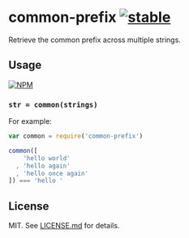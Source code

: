 # common-prefix [![stable](http://badges.github.io/stability-badges/dist/stable.svg)](http://github.com/badges/stability-badges)

Retrieve the common prefix across multiple strings.

## Usage

[![NPM](https://nodei.co/npm/common-prefix.png)](https://nodei.co/npm/common-prefix/)

### `str = common(strings)`

For example:

``` javascript
var common = require('common-prefix')

common([
    'hello world'
  , 'hello again'
  , 'hello once again'
]) === 'hello '
```

## License

MIT. See [LICENSE.md](http://github.com/hughsk/common-prefix/blob/master/LICENSE.md) for details.
